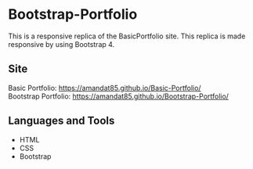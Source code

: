 # Bootstrap-Portfolio
This is a responsive replica of the BasicPortfolio site. This replica is made responsive by using Bootstrap 4.

## Site
Basic Portfolio: https://amandat85.github.io/Basic-Portfolio/  
Bootstrap Portfolio: https://amandat85.github.io/Bootstrap-Portfolio/

## Languages and Tools
* HTML
* CSS
* Bootstrap